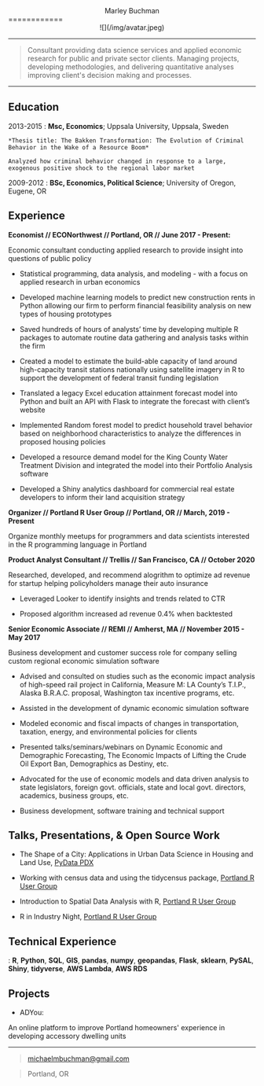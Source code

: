 <center>Marley Buchman</center>
============


<center>![](/img/avatar.jpeg)</center>

----

>   Consultant providing data science services and applied economic research for public and private sector clients. Managing projects, developing methodologies, and delivering quantitative analyses improving client's decision making and processes. 

----

Education
---------


2013-2015
:   **Msc, Economics**; Uppsala University, Uppsala, Sweden

    *Thesis title: The Bakken Transformation: The Evolution of Criminal Behavior in the Wake of a Resource Boom*
    
    Analyzed how criminal behavior changed in response to a large, exogenous positive shock to the regional labor market

2009-2012
:   **BSc, Economics, Political Science**; University of Oregon, Eugene, OR

Experience
----------

**Economist // ECONorthwest // Portland, OR // June 2017 - Present:**

Economic consultant conducting applied research to provide insight into questions of public policy  

* Statistical programming, data analysis, and modeling - with a focus on applied research in urban economics

* Developed machine learning models to predict new construction rents in Python allowing our firm to perform financial feasibility analysis on new types of housing prototypes

* Saved hundreds of hours of analysts’ time by developing multiple R packages to automate routine data gathering and analysis tasks within the firm

* Created a model to estimate the build-able capacity of land around high-capacity transit stations nationally using satellite imagery in R to support the development of federal transit funding legislation

* Translated a legacy Excel education attainment forecast model into Python and built an API with Flask to integrate the forecast with client’s website

* Implemented Random forest model to predict household travel behavior based on neighborhood characteristics to analyze the differences in proposed housing policies

* Developed a resource demand model for the King County Water Treatment Division and integrated the model into their Portfolio Analysis software

* Developed a Shiny analytics dashboard for commercial real estate developers to inform their land acquisition strategy

**Organizer // Portland R User Group // Portland, OR // March, 2019 - Present**

Organize monthly meetups for programmers and data scientists interested in the R programming language in Portland

**Product Analyst Consultant // Trellis // San Francisco, CA // October 2020**

Researched, developed, and recommend alogrithm to optimize ad revenue for startup helping policyholders manage their auto insurance

* Leveraged Looker to identify insights and trends related to CTR

* Proposed algorithm increased ad revenue 0.4% when backtested 

**Senior Economic Associate // REMI // Amherst, MA // November 2015 - May 2017**

Business development and customer success role for company selling custom regional economic simulation software

* Advised and consulted on studies such as the economic impact analysis of high-speed rail project in California, Measure M: LA County’s T.I.P., Alaska B.R.A.C. proposal, Washington tax incentive programs, etc.

* Assisted in the development of dynamic economic simulation software

* Modeled economic and fiscal impacts of changes in transportation, taxation, energy, and environmental policies for clients

* Presented talks/seminars/webinars on Dynamic Economic and Demographic Forecasting, The Economic Impacts of Lifting the Crude Oil Export Ban, Demographics as Destiny, etc.

* Advocated for the use of economic models and data driven analysis to state legislators, foreign govt. officials, state and local govt. directors, academics, business groups, etc.

* Business development, software training and technical support


Talks, Presentations, & Open Source Work
--------------------

* The Shape of a City: Applications in Urban Data Science in Housing and Land Use, [PyData PDX](https://www.meetup.com/PyData-PDX/events/267324998/)

* Working with census data and using the tidycensus package, [Portland R User Group](https://www.meetup.com/portland-r-user-group/events/271649940/)

* Introduction to Spatial Data Analysis with R, [Portland R User Group](https://www.meetup.com/portland-r-user-group/events/258271365/)

* R in Industry Night, [Portland R User Group](https://www.meetup.com/portland-r-user-group/events/248703297/)

Technical Experience
--------------------

:   **R**, **Python**, **SQL**, **GIS**, **pandas**, **numpy**, **geopandas**, **Flask**, **sklearn**, **PySAL**, **Shiny**, **tidyverse**, **AWS Lambda**, **AWS RDS**


Projects
----------------------------------------

* ADYou:

An online platform to improve Portland homeowners' experience in developing accessory dwelling units

----

> <michaelmbuchman@gmail.com> 

> Portland, OR
